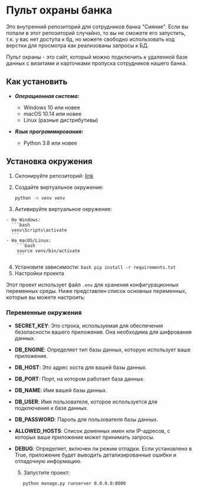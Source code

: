 # Пульт охраны банка
Это внутренний репозиторий для сотрудников банка "Сияние". Если вы попали в этот репозиторий случайно, то вы не сможете его запустить, т.к. у вас нет доступа к бд, но можете свободно использовать код верстки для просмотра как реализованы запросы к БД.

Пульт охраны - это сайт, который можно подключить к удаленной базе данных с визитами и карточками пропуска сотрудников нашего банка.

  ## Как установить


  - ***Операционная система:***  
    - Windows 10 или новее
    - macOS 10.14 или новее
    - Linux (разные дистрибутивы)

  - ***Язык программирования:***  
    - Python 3.8 или новее


  ## Установка окружения

  1. Склонируйте репозиторий:
   [link](https://github.com/ArtyomRom/django-orm-watching-storage.git)

  2. Создайте виртуальное окружение:
        ```bash
        python -m venv venv
        ```

  3. Активируйте виртуальное окружение:
   
    - На Windows:
      ```bash
      venv\Scripts\activate
      ```
    - На macOS/Linux:
        ```bash
        source venv/bin/activate
        ```

  4. Установите зависимости:
    ```bash
       pip install -r requirements.txt
    ```
  5.  Настройки проекта

Этот проект использует файл `.env` для хранения конфигурационных переменных среды. Ниже представлен список основных переменных, которые вы можете настроить:

### Переменные окружения

- **SECRET_KEY**: Это строка, используемая для обеспечения безопасности вашего приложения. Она необходима для шифрования данных.

- **DB_ENGINE**: Определяет тип базы данных, которую использует ваше приложение.

- **DB_HOST**: Это адрес хоста для вашей базы данных.

- **DB_PORT**: Порт, на котором работает база данных.

- **DB_NAME**: Имя вашей базы данных. 

- **DB_USER**: Имя пользователя, которое используется для подключения к базе данных. 

- **DB_PASSWORD**: Пароль для пользователя базы данных. 

- **ALLOWED_HOSTS**: Список доменных имен или IP-адресов, с которых ваше приложение может принимать запросы. 

- **DEBUG**: Определяет, включен ли режим отладки. Если установлено в True, приложение будет выводить детализированные ошибки и отладочную информацию. 


  5. Запустите проект:
    ```bash
       python manage.py runserver 0.0.0.0:8000
    ```